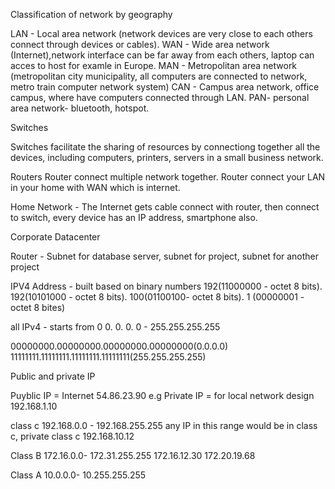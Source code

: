 Classification of network by geography

LAN - Local area network (network devices are very close to each others connect through devices or cables).
WAN - Wide area network (Internet),network interface can be far away from each others, laptop can acces to host for examle in Europe.
MAN - Metropolitan area network (metropolitan city municipality, all computers are connected to network, metro train computer network system)
CAN - Campus area network, office campus, where have computers connected through LAN.
PAN- personal area network- bluetooth, hotspot.

Switches

Switches facilitate the sharing of resources by connectiong together all the devices, including computers, printers, servers in a small business network.

Routers
Router connect multiple network together.
Router connect your LAN in your home with WAN which is internet.

Home Network  - The Internet gets cable connect with router, then connect to switch, every device has an IP address, smartphone also. 

Corporate Datacenter

Router - Subnet for database server, subnet for project, subnet for another project

IPV4 Address - built based on binary numbers 192(11000000 - octet 8 bits). 192(10101000 - octet 8 bits). 100(01100100- octet 8 bits). 1 (00000001 - octet 8 bites)

all IPv4 - starts from 0
0. 0. 0. 0 - 255.255.255.255

00000000.00000000.00000000.00000000(0.0.0.0)
11111111.11111111.11111111.11111111(255.255.255.255)

Public and private IP

Puyblic IP = Internet
54.86.23.90 e.g
Private IP = for local network design 
192.168.1.10

class c 192.168.0.0 - 192.168.255.255
 any IP in this range would be in class c, private class c
192.168.10.12

Class B 172.16.0.0- 172.31.255.255
172.16.12.30
172.20.19.68

Class A 10.0.0.0- 10.255.255.255




